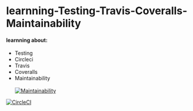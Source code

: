 # learnning-Testing-Travis-Coveralls-Maintainability
#### learnning about:
- Testing
- Circleci
- Travis 
- Coveralls
- Maintainability
<br><br>
[![Maintainability](https://api.codeclimate.com/v1/badges/8059d61dd68ac9ea05cb/maintainability)](https://codeclimate.com/github/key-joshua/learn-Testing-Travis-Coveralls-Maintainability/maintainability)

[![CircleCI](https://circleci.com/gh/key-joshua/learn-Testing-Travis-Coveralls-Maintainability.svg?style=svg)](https://circleci.com/gh/key-joshua/learn-Testing-Travis-Coveralls-Maintainability)